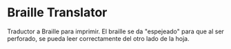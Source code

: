 # Braille Translator

Traductor a Braille para imprimir. El braille se da "espejeado" para que al ser perforado, se pueda leer correctamente del otro lado de la hoja.
